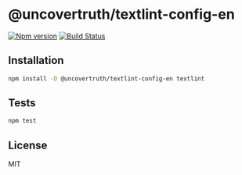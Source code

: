 # @uncovertruth/textlint-config-en

[![Npm version](https://badge.fury.io/js/%40uncovertruth%2Ftextlint-config-en.svg)](https://www.npmjs.com/package/@uncovertruth/textlint-config-en)
[![Build Status](https://travis-ci.org/uncovertruth/styleguide.svg?branch=master)](https://travis-ci.org/uncovertruth/styleguide)

## Installation

```sh
npm install -D @uncovertruth/textlint-config-en textlint
```

## Tests

```sh
npm test
```

## License

MIT
